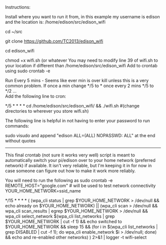  Instructions:

 Install where you want to run it from, in this example my username is edison and the location is: /home/edison/src/edison_wifi
 
 cd ~/src
 
 git clone https://github.com/TC2013/edison_wifi
 
 cd edison_wifi
 
 chmod +x wifi.sh  (or whatever
 You may need to modify line 39 of wifi.sh to your location if different than /home/edison/src/edison_wifi
 Add to crontab using sudo crontab -e
 
 Run Every 5 mins - Seems like ever min is over kill unless
 this is a very common problem.  If once a min change */5 to *
 once every 2 mins */5 to */2 ...  
 Add the following line to cron:
 
 */5 * * * * cd /home/edison/src/edison_wifi/ && ./wifi.sh  #(change directories to wherever you store wifi.sh)
 


The following line is helpful in not having to enter your password to run commands:

sudo visudo and append "edison ALL=(ALL) NOPASSWD: ALL" at the end without quotes

___________________________________________________________________________________ 
This final crontab (not sure it works very well) script is meant to automatically switch your pi/edison over to your home network (preferred network) if available. It isn't very reliable, but I'm keeping it in for now in case someone can figure out how to make it work more reliably.

You will need to run the following as sudo crontab -e
 REMOTE_HOST="google.com" # will be used to test network connectivity
 YOUR_HOME_NETWORK=ssid_name
 
 */15 * * * * ( (wpa_cli status | grep $YOUR_HOME_NETWORK > /dev/null && echo already on $YOUR_HOME_NETWORK) || (wpa_cli scan > /dev/null && wpa_cli scan_results | egrep $YOUR_HOME_NETWORK > /dev/null && wpa_cli select_network $(wpa_cli list_networks | grep $YOUR_HOME_NETWORK | cut -f 1) && echo switched to $YOUR_HOME_NETWORK && sleep 15 && (for i in $(wpa_cli list_networks | grep DISABLED | cut -f 1); do wpa_cli enable_network $i > /dev/null; done) && echo and re-enabled other networks) ) 2>&1 | logger -t wifi-select


